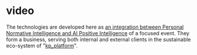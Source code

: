 # video

The technologies are developed here as <a href="https://github.com/khaiphong/video/" target="_blank">an integration between Personal Normative Intelligence and AI Positive Intelligence</a> of a focused event. They form a business, serving both internal and external clients in the sustainable eco-system of "<a href="https://github.com/khaiphong/kp_platform/" target="_blank">kp_platform</a>". 
